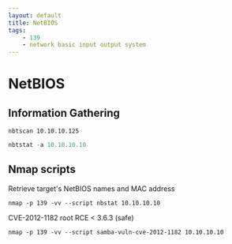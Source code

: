 ```yaml
---
layout: default
title: NetBIOS
tags:
    - 139
    - network basic input output system
---
```

# NetBIOS
## Information Gathering
```shell
nbtscan 10.10.10.125
```

```powershell
nbtstat -a 10.10.10.10
```

## Nmap scripts
Retrieve target's NetBIOS names and MAC address
```shell
nmap -p 139 -vv --script nbstat 10.10.10.10
```

CVE-2012-1182 root RCE < 3.6.3 (safe)
```shell
nmap -p 139 -vv --script samba-vuln-cve-2012-1182 10.10.10.10
```
